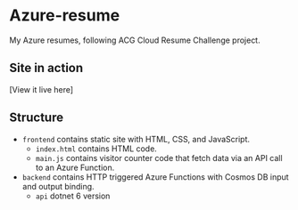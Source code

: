 # Azure-resume

My Azure resumes, following ACG Cloud Resume Challenge project.

## Site in action

[View it live here]

## Structure

- `frontend` contains static site with HTML, CSS, and JavaScript.
  - `index.html` contains HTML code.
  - `main.js` contains visitor counter code that fetch data via an API call to an Azure Function.
- `backend` contains HTTP triggered Azure Functions with Cosmos DB input and output binding.
  - `api` dotnet 6 version

